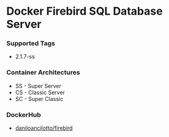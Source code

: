 # Docker Firebird SQL Database Server

### Supported Tags
* 2.1.7-ss

### Container Architectures
* SS - Super Server
* CS - Classic Server
* SC - Super Classic

### DockerHub
* [daniloancilotto/firebird](https://hub.docker.com/r/daniloancilotto/firebird/)
